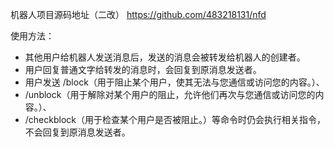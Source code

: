 机器人项目源码地址（二改） https://github.com/483218131/nfd

使用方法：

- 其他用户给机器人发送消息后，发送的消息会被转发给机器人的创建者。
- 用户回复普通文字给转发的消息时，会回复到原消息发送者。
- 用户发送 /block（用于阻止某个用户，使其无法与您通信或访问您的内容。）、
- /unblock（用于解除对某个用户的阻止，允许他们再次与您通信或访问您的内容。）、
- /checkblock（用于检查某个用户是否被阻止。）等命令时仍会执行相关指令，不会回复到原消息发送者。
